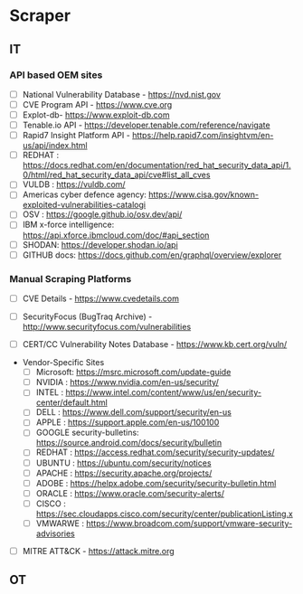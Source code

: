 # Scraper

## IT 
### API based OEM sites
- [ ] National Vulnerability Database - https://nvd.nist.gov
- [ ] CVE Program API - https://www.cve.org
- [ ] Explot-db- https://www.exploit-db.com
- [ ] Tenable.io API - https://developer.tenable.com/reference/navigate
- [ ] Rapid7 Insight Platform API - https://help.rapid7.com/insightvm/en-us/api/index.html
- [ ] REDHAT : https://docs.redhat.com/en/documentation/red_hat_security_data_api/1.0/html/red_hat_security_data_api/cve#list_all_cves
- [ ] VULDB : https://vuldb.com/
- [ ] Americas cyber defence agency: https://www.cisa.gov/known-exploited-vulnerabilities-catalogi
- [ ] OSV : https://google.github.io/osv.dev/api/
- [ ] IBM x-force intelligence: https://api.xforce.ibmcloud.com/doc/#api_section
- [ ] SHODAN: https://developer.shodan.io/api
- [ ] GITHUB docs: https://docs.github.com/en/graphql/overview/explorer

### Manual Scraping Platforms

- [ ] CVE Details - https://www.cvedetails.com

- [ ] SecurityFocus (BugTraq Archive) - http://www.securityfocus.com/vulnerabilities

- [ ] CERT/CC Vulnerability Notes Database - https://www.kb.cert.org/vuln/

- Vendor-Specific Sites
  - [ ] Microsoft: https://msrc.microsoft.com/update-guide
  - [ ] NVIDIA : https://www.nvidia.com/en-us/security/
  - [ ] INTEL : https://www.intel.com/content/www/us/en/security-center/default.html
  - [ ] DELL : https://www.dell.com/support/security/en-us
  - [ ] APPLE : https://support.apple.com/en-us/100100
  - [ ] GOOGLE security-bulletins: https://source.android.com/docs/security/bulletin
  - [ ] REDHAT : https://access.redhat.com/security/security-updates/
  - [ ] UBUNTU : https://ubuntu.com/security/notices
  - [ ] APACHE : https://security.apache.org/projects/
  - [ ] ADOBE : https://helpx.adobe.com/security/security-bulletin.html
  - [ ] ORACLE : https://www.oracle.com/security-alerts/
  - [ ] CISCO : https://sec.cloudapps.cisco.com/security/center/publicationListing.x
  - [ ] VMWARWE : https://www.broadcom.com/support/vmware-security-advisories

- [ ] MITRE ATT&CK - https://attack.mitre.org

## OT 
